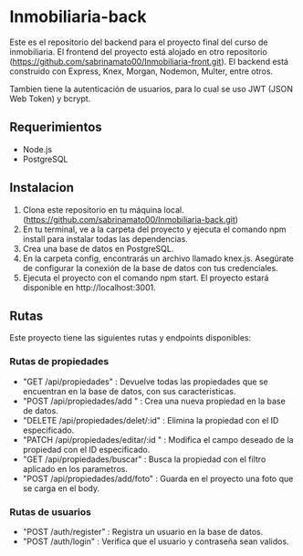 # Inmobiliaria-back

Este es el repositorio del backend para el proyecto final del curso de inmobiliaria. El frontend del proyecto está alojado en otro repositorio (https://github.com/sabrinamato00/Inmobiliaria-front.git). El backend está construido con Express, Knex, Morgan, Nodemon, Multer, entre otros.

Tambien tiene la autenticación de usuarios, para lo cual se uso JWT (JSON Web Token) y bcrypt.

## Requerimientos

- Node.js
- PostgreSQL

## Instalacion

1. Clona este repositorio en tu máquina local. (https://github.com/sabrinamato00/Inmobiliaria-back.git)
2. En tu terminal, ve a la carpeta del proyecto y ejecuta el comando npm install para instalar todas las dependencias.
3. Crea una base de datos en PostgreSQL.
4. En la carpeta config, encontrarás un archivo llamado knex.js. Asegúrate de configurar la conexión de la base de datos con tus credenciales.
5. Ejecuta el proyecto con el comando npm start. El proyecto estará disponible en http://localhost:3001.

## Rutas

Este proyecto tiene las siguientes rutas y endpoints disponibles:

### Rutas de propiedades

- "GET /api/propiedades" : Devuelve todas las propiedades que se encuentran en la base de datos, con sus caracteristicas.
- "POST /api/propiedades/add " : Crea una nueva propiedad en la base de datos.
- "DELETE /api/propiedades/delet/:id" : Elimina la propiedad con el ID especificado.
- "PATCH /api/propiedades/editar/:id " : Modifica el campo deseado de la propiedad con el ID especificado.
- "GET /api/propiedades/buscar" : Busca la propiedad con el filtro aplicado en los parametros.
- "POST /api/propiedades/add/foto" : Guarda en el proyecto una foto que se carga en el body.

### Rutas de usuarios

- "POST /auth/register" : Registra un usuario en la base de datos.
- "POST /auth/login" : Verifica que el usuario y contraseña sean validos.
